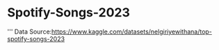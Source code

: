 # Spotify-Songs-2023

'''
Data Source:https://www.kaggle.com/datasets/nelgiriyewithana/top-spotify-songs-2023

